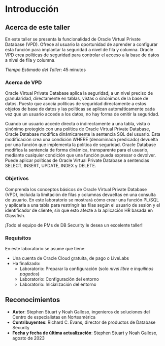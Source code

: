 # Introducción

## Acerca de este taller

En este taller se presenta la funcionalidad de Oracle Virtual Private Database (VPD). Ofrece al usuario la oportunidad de aprender a configurar esta función para implantar la seguridad a nivel de fila y columna. Oracle VPD crea políticas de seguridad para controlar el acceso a la base de datos a nivel de fila y columna.

_Tiempo Estimado del Taller_: 45 minutos

### Acerca de VPD

Oracle Virtual Private Database aplica la seguridad, a un nivel preciso de granularidad, directamente en tablas, vistas o sinónimos de la base de datos. Puesto que asocia políticas de seguridad directamente a estos objetos de base de datos y las políticas se aplican automáticamente cada vez que un usuario accede a los datos, no hay forma de omitir la seguridad.

Cuando un usuario accede directa o indirectamente a una tabla, vista o sinónimo protegido con una política de Oracle Virtual Private Database, Oracle Database modifica dinámicamente la sentencia SQL del usuario. Esta modificación crea una condición WHERE (denominada predicado) devuelta por una función que implementa la política de seguridad. Oracle Database modifica la sentencia de forma dinámica, transparente para el usuario, mediante cualquier condición que una función pueda expresar o devolver. Puede aplicar políticas de Oracle Virtual Private Database a sentencias SELECT, INSERT, UPDATE, INDEX y DELETE.

### Objetivos

Comprenda los conceptos básicos de Oracle Virtual Private Database (VPD), incluida la limitación de filas y columnas devueltas en una consulta de usuario. En este laboratorio se mostrará cómo crear una función PL/SQL y aplicarla a una tabla para restringir las filas según el usuario de sesión y el identificador de cliente, sin que esto afecte a la aplicación HR basada en Glassfish.

¡Todo el equipo de PMs de DB Security le desea un excelente taller!

### Requisitos

En este laboratorio se asume que tiene:

*   Una cuenta de Oracle Cloud gratuita, de pago o LiveLabs
*   Ha finalizado:
    *   Laboratorio: Preparar la configuración (solo _nivel libre_ e _inquilinos pagados_)
    *   Laboratorio: Configuración del entorno
    *   Laboratorio: Inicialización del entorno

## Reconocimientos

*   **Autor**: Stephen Stuart y Noah Galloso, ingenieros de soluciones del Centro de especialistas en Norteamérica
*   **Contribuyentes**: Richard C. Evans, director de productos de Database Security
*   **Fecha y fecha de última actualización**: Stephen Stuart y Noah Galloso, agosto de 2023